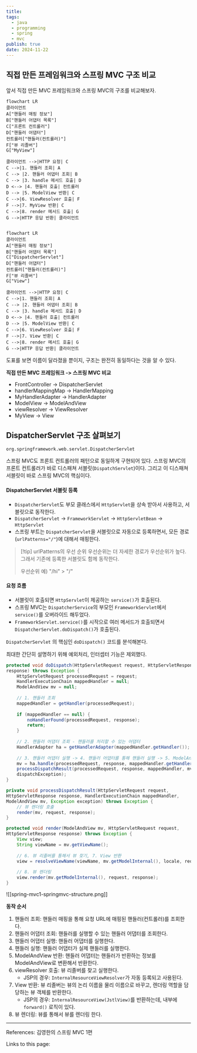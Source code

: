 ```yaml
---
title: 
tags:
  - java
  - programming
  - spring
  - mvc
publish: true
date: 2024-11-22
---
```

## 직접 만든 프레임워크와 스프링 MVC 구조 비교

앞서 직접 만든 MVC 프레임워크와 스프링 MVC의 구조를 비교해보자.

```mermaid title="직접 만든 MVC 프레임워크 구조"
flowchart LR
클라이언트
A["핸들러 매핑 정보"]
B["핸들러 어댑터 목록"]
C["프론트 컨트롤러"]
D["핸들러 어댑터"]
컨트롤러["핸들러(컨트롤러)"]
F["뷰 리졸버"]
G["MyView"]

클라이언트 -->|HTTP 요청| C
C -->|1. 핸들러 조회| A
C --> |2. 핸들러 어댑터 조회| B
C --> |3. handle 메서드 호출| D
D <--> |4. 핸들러 호출| 컨트롤러
D --> |5. ModelView 반환| C
C -->|6. ViewResolver 호출| F
F -->|7. MyView 반환| C
C -->|8. render 메서드 호출| G
G -->|HTTP 응답 반환| 클라이언트


```

```mermaid title="SpringMVC 구조"
flowchart LR
클라이언트
A["핸들러 매핑 정보"]
B["핸들러 어댑터 목록"]
C["DispatcherServlet"]
D["핸들러 어댑터"]
컨트롤러["핸들러(컨트롤러)"]
F["뷰 리졸버"]
G["View"]

클라이언트 -->|HTTP 요청| C
C -->|1. 핸들러 조회| A
C --> |2. 핸들러 어댑터 조회| B
C --> |3. handle 메서드 호출| D
D <--> |4. 핸들러 호출| 컨트롤러
D --> |5. ModelView 반환| C
C -->|6. ViewResolver 호출| F
F -->|7. View 반환| C
C -->|8. render 메서드 호출| G
G -->|HTTP 응답 반환| 클라이언트
```
도표를 보면 이름이 달라졌을 뿐이지, 구조는 완전히 동일하다는 것을 알 수 있다.

**직접 만든 MVC 프레임워크 -> 스프링 MVC 비교**
- FrontController -> DispatcherServlet
- handlerMappingMap -> HandlerMapping
- MyHandlerAdapter -> HandlerAdapter
- ModelView -> ModelAndView
- viewResolver -> ViewResolver
- MyView -> View

## DispatcherServlet 구조 살펴보기
`org.springframework.web.servlet.DispatcherServlet`

스프링 MVC도 프론트 컨트롤러의 패턴으로 동일하게 구현되어 있다. 스프링 MVC의 프론트 컨트롤러가 바로 디스패쳐 서블릿(`DispatchServlet`)이다. 그리고 이 디스패쳐 서블릿이 바로 스프링 MVC의 핵심이다.

#### DispatcherServlet 서블릿 등록
- `DispatcherServlet`도 부모 클래스에서 `HttpServlet`을 상속 받아서 사용하고, 서블릿으로 동작한다.
- `DispatcherServlet` -> `FrameworkServlet` -> `HttpServletBean` -> `HttpServlet`
- 스프링 부트는 `DispatcherServlet`을 서블릿으로 자동으로 등록하면서, 모든 경로(`urlPatterns="/"`)에 대해서 매핑한다.

> [!tip] urlPatterns의 우선 순위
> 우선순위는 더 자세한 경로가 우선순위가 높다. 그래서 기존에 등록한 서블릿도 함께 동작한다. 
> 
> 우선순위 예) "/hi" >  "/"

#### 요청 흐름
- 서블릿이 호출되면 `HttpServlet`이 제공하는 `service()`가 호출된다.
- 스프링 MVC는 `DispatcherService`의 부모인 `FrameworkServlet`에서 `service()`를 오버라이드 해두었다.
- `FrameworkServlet.service()`를 시작으로 여러 메서드가 호출되면서 `DispatcherServlet.doDispatch()`가 호출된다.

`DispatcherServlet` 의 핵심인 `doDispatch()` 코드를 분석해본다. 

최대한 간단히 설명하기 위해 예외처리, 인터셉터 기능은 제외했다.

```java
protected void doDispatch(HttpServletRequest request, HttpServletResponse
response) throws Exception {
	HttpServletRequest processedRequest = request;
	HandlerExecutionChain mappedHandler = null;
	ModelAndView mv = null;
	
	// 1. 핸들러 조회
	mappedHandler = getHandler(processedRequest);
	
	if (mappedHandler == null) {
		noHandlerFound(processedRequest, response);
		return;
	}
	
	// 2. 핸들러 어댑터 조회 - 핸들러를 처리할 수 있는 어댑터
	HandlerAdapter ha = getHandlerAdapter(mappedHandler.getHandler());
	
	// 3. 핸들러 어댑터 실행 -> 4. 핸들러 어댑터를 통해 핸들러 실행 -> 5. ModelAndView 반환
	mv = ha.handle(processedRequest, response, mappedHandler.getHandler());
	processDispatchResult(processedRequest, response, mappedHandler, mv,
	dispatchException);
}

private void processDispatchResult(HttpServletRequest request,
HttpServletResponse response, HandlerExecutionChain mappedHandler,
ModelAndView mv, Exception exception) throws Exception {
	// 뷰 렌더링 호출
	render(mv, request, response);
}

protected void render(ModelAndView mv, HttpServletRequest request,
HttpServletResponse response) throws Exception {
	View view;
	String viewName = mv.getViewName();
	
	// 6. 뷰 리졸버를 통해서 뷰 찾기, 7. View 반환
	view = resolveViewName(viewName, mv.getModelInternal(), locale, request);
	
	// 8. 뷰 렌더링
	view.render(mv.getModelInternal(), request, response);
}
```

![[spring-mvc1-springmvc-structure.png]]

**동작 순서**
1. 핸들러 조회: 핸들러 매핑을 통해 요청 URL에 매핑된 핸들러(컨트롤러)를 조회한다.
2. 핸들러 어댑터 조회: 핸들러를 실행할 수 있는 핸들러 어댑터를 조회한다.
3. 핸들러 어댑터 실행: 핸들러 어댑터를 실행한다.
4. 핸들러 실행: 핸들러 어댑터가 실제 핸들러를 실행한다.
5. ModelAndView 반환: 핸들러 어댑터는 핸들러가 반환하는 정보를 ModelAndView로 변환해서 반환한다.
6. viewResolver 호출: 뷰 리졸버를 찾고 실행한다.
	- JSP의 경우: `InternalResourceViewResolver`가 자동 등록되고 사용된다.
7. View 반환: 뷰 리졸버는 뷰의 논리 이름을 물리 이름으로 바꾸고, 렌더링 역할을 담당하는 뷰 객체를 반환한다.
	- JSP의 경우: `InternalResourceView(JstlView)`를 반환하는데, 내부에 `forward()` 로직이 있다.
8. 뷰 렌더링: 뷰를 통해서 뷰를 렌더링 한다.

---
References: 김영한의 스프링 MVC 1편

Links to this page: 